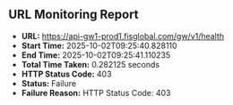 ## URL Monitoring Report

- **URL:** https://api-gw1-prod1.fisglobal.com/gw/v1/health
- **Start Time:** 2025-10-02T09:25:40.828110
- **End Time:** 2025-10-02T09:25:41.110235
- **Total Time Taken:** 0.282125 seconds
- **HTTP Status Code:** 403
- **Status:** Failure
- **Failure Reason:** HTTP Status Code: 403
